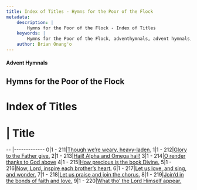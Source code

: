 ```yaml
---
title: Index of Titles - Hymns for the Poor of the Flock
metadata:
    description: |
        Hymns for the Poor of the Flock - Index of Titles
    keywords: |
        Hymns for the Poor of the Flock, adventhymnals, advent hymnals, index
    author: Brian Onang'o
---
```


#### Advent Hymnals

## Hymns for the Poor of the Flock

# Index of Titles
# | Title                        
-- |-------------
0|1 - 211|[Though we’re weary, heavy-laden.](/201-300/211-220/01.Though-we’re-weary,-heavy-laden)
1|1 - 212|[Glory to the Father give.](/201-300/211-220/02.Glory-to-the-Father-give)
2|1 - 213|[Hail! Alpha and Omega hail!](/201-300/211-220/03.Hail!-Alpha-and-Omega-hail!)
3|1 - 214|[O render thanks to God above](/201-300/211-220/04.O-render-thanks-to-God-above)
4|1 - 215|[How precious is the book Divine.](/201-300/211-220/05.How-precious-is-the-book-Divine)
5|1 - 216|[Now, Lord, inspire each brother’s heart.](/201-300/211-220/06.Now,-Lord,-inspire-each-brother’s-heart)
6|1 - 217|[Let us love, and sing, and wonder.](/201-300/211-220/07.Let-us-love,-and-sing,-and-wonder)
7|1 - 218|[Let us praise and join the chorus.](/201-300/211-220/08.Let-us-praise-and-join-the-chorus)
8|1 - 219|[Join’d in the bonds of faith and love.](/201-300/211-220/09.Join’d-in-the-bonds-of-faith-and-love)
9|1 - 220|[What tho’ the Lord Himself appear.](/201-300/211-220/10.What-tho’-the-Lord-Himself-appear)